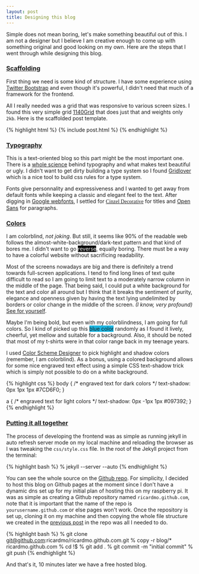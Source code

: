 ```yaml
---
layout: post
title: Designing this blog
---
```


Simple does not mean boring, let's make something beautiful out of this. I am not a designer but I believe I am creative enough to come up with something original and good looking on my own. Here are the steps that I went through while designing this blog.

### [Scaffolding](#scaffolding)

First thing we need is some kind of structure. I have some experience using [Twitter Bootstrap](http://twitter.github.com/bootstrap/) and even though it's powerful, I didn't need that much of a framework for the frontend.

All I really needed was a grid that was responsive to various screen sizes. I found this very simple grid [1140Grid](http://cssgrid.net) that does just that and weights only `2kb`. Here is the scaffolded post template.

{% highlight html %}
{% include post.html %}
{% endhighlight %}

### [Typography](#typography)

This is a text-oriented blog so this part might be the most important one. There is a [whole science](http://www.alistapart.com/articles/more-meaningful-typography/) behind typography and what makes text beautiful or ugly. I didn't want to get dirty building a type system so I found [Gridlover](http://www.gridlover.net) which is a nice tool to build css rules for a type system.

Fonts give personnality and expressiveness and I wanted to get away from default fonts while keeping a classic and elegant feel to the text. After digging in [Google webfonts](http://www.google.com/webfonts), I settled for [<span style="font-family: 'Cinzel Decorative', cursive;">Cinzel Decorative</span>](http://www.google.com/webfonts/specimen/Cinzel+Decorative) for titles and [Open Sans](http://www.google.com/webfonts/specimen/Open+Sans) for paragraphs.

### [Colors](#colors)

I am colorblind, *not joking*. But still, it seems like 90% of the readable web follows the <span style="background: #fefefe;">almost-white-background/dark-text</span> pattern and that kind of bores me. I didn't want to go <span style="background: #010101;color:#fefefe;">reverse</span>, equally boring. There must be a way to have a colorful website without sacrificing readability.

Most of the screens nowadays are big and there is definitely a trend towards full-screen applications. I tend to find long lines of text quite difficult to read so I am going to limit text to a moderately narrow column in the middle of the page. That being said, I could put a white background for the text and color all around but I think that it breaks the sentiment of purity, elegance and openness given by having the text lying undelimited by borders or color change in the middle of the screen. <em>(I know, very profound)</em> [See for yourself](/alternate-index.html).

Maybe I'm being bold, but even with my colorblindness, I am going for full colors. So I kind of picked up this <span style="background-color: #1bb5e0;">blue color</span> randomly as I found it lively, cheerful, yet mellow and suitable for a background. Also, it should be noted that most of my t-shirts were in that color range back in my teenage years.

I used [Color Scheme Designer](http://colorschemedesigner.com/) to pick highlight and shadow colors (remember, I am colorblind). As a bonus, using a colored background allows for some nice engraved text effect using a simple CSS text-shadow trick which is simply not possible to do on a white background.

{% highlight css %}
body {
    /* engraved text for dark colors */
    text-shadow: 0px 1px 1px #7CD6F0;
}

a {
    /* engraved text for light colors */
    text-shadow: 0px -1px 1px #097392;
}
{% endhighlight %}

### [Putting it all together](#putting_it_all_together)

The process of developing the frontend was as simple as running jekyll in auto refresh server mode on my local machine and reloading the browser as I was tweaking the `css/style.css` file. In the root of the Jekyll project from the terminal:

{% highlight bash %}
% jekyll --server --auto
{% endhighlight %}

You can see the whole source on the [Github repo](https://github.com/ricardmo/ricardmo.github.com/). For simplicity, I decided to host this blog on Github pages at the moment since I don't have a dynamic dns set up for my initial plan of hosting this on my raspberry pi. It was as simple as creating a Github repository named `ricardmo.github.com`, note that it is important that the name of the repo is `yourusername.github.com` or else pages won't work.
Once the repository is set up, cloning it on my machine and then copying the whole file structure we created in the [previous post](/2013/01/01/the-making-of-this-blog/) in the repo was all I needed to do.

{% highlight bash %}
% git clone git@github.com:ricardmo/ricardmo.github.com.git
% copy -r blog/* ricardmo.github.com
% cd !$
% git add .
% git commit -m "initial commit"
% git push
{% endhighlight %}

And that's it, 10 minutes later we have a free hosted blog.
